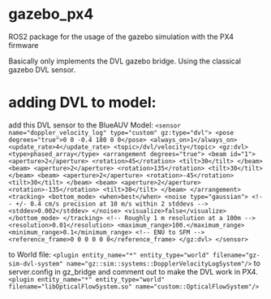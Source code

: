 # gazebo_px4
ROS2 package for the usage of the gazebo simulation with the PX4 firmware

Basically only implements the DVL gazebo bridge. Using the classical gazebo DVL sensor.







# adding DVL to model:
add this DVL sensor to the BlueAUV Model:
         ```
         <sensor
              name="doppler_velocity_log"
              type="custom" gz:type="dvl">
            <pose degrees="true">0 0 -0.4 180 0 0</pose>
            <always_on>1</always_on>
            <update_rate>4</update_rate>
            <topic>/dvl/velocity</topic>
            <gz:dvl>
              <type>phased_array</type>
              <arrangement degrees="true">
                <beam id="1">
                  <aperture>2</aperture>
                  <rotation>45</rotation>
                  <tilt>30</tilt>
                </beam>
                <beam>
                  <aperture>2</aperture>
                  <rotation>135</rotation>
                  <tilt>30</tilt>
                </beam>
                <beam>
                  <aperture>2</aperture>
                  <rotation>-45</rotation>
                  <tilt>30</tilt>
                </beam>
                <beam>
                  <aperture>2</aperture>
                  <rotation>-135</rotation>
                  <tilt>30</tilt>
                </beam>
              </arrangement>
              <tracking>
                <bottom_mode>
                  <when>best</when>
                  <noise type="gaussian">
                    <!-- +/- 0.4 cm/s precision at 10 m/s within 2 stddevs -->
                    <stddev>0.002</stddev>
                  </noise>
                  <visualize>false</visualize>
                </bottom_mode>
              </tracking>
              <!-- Roughly 1 m resolution at a 100m -->
              <resolution>0.01</resolution>
              <maximum_range>100.</maximum_range>
              <minimum_range>0.1</minimum_range>
              <!-- ENU to SFM -->
              <reference_frame>0 0 0 0 0 0</reference_frame>
            </gz:dvl>
          </sensor>
          ```

to World file:
`<plugin entity_name="*" entity_type="world" filename="gz-sim-dvl-system" name="gz::sim::systems::DopplerVelocityLogSystem"/>`
to server.config in gz_bridge
and comment out to make the DVL work in PX4.
`<plugin entity_name="*" entity_type="world" filename="libOpticalFlowSystem.so" name="custom::OpticalFlowSystem"/>`





